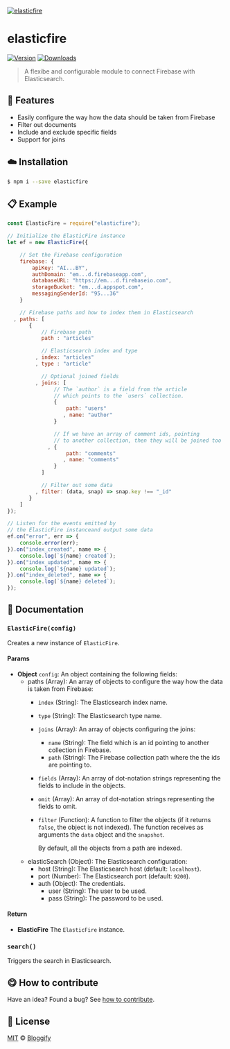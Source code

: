 
[![elasticfire](https://i.imgur.com/WnGtDhC.png)](#)

# elasticfire

 [![Version](https://img.shields.io/npm/v/elasticfire.svg)](https://www.npmjs.com/package/elasticfire) [![Downloads](https://img.shields.io/npm/dt/elasticfire.svg)](https://www.npmjs.com/package/elasticfire)

> A flexibe and configurable module to connect Firebase with Elasticsearch.

## :rocket: Features

 - Easily configure the way how the data should be taken from Firebase
 - Filter out documents
 - Include and exclude specific fields
 - Support for joins


## :cloud: Installation

```sh
$ npm i --save elasticfire
```


## :clipboard: Example



```js
const ElasticFire = require("elasticfire");

// Initialize the ElasticFire instance
let ef = new ElasticFire({

    // Set the Firebase configuration
    firebase: {
        apiKey: "AI...BY",
        authDomain: "em...d.firebaseapp.com",
        databaseURL: "https://em...d.firebaseio.com",
        storageBucket: "em...d.appspot.com",
        messagingSenderId: "95...36"
    }

    // Firebase paths and how to index them in Elasticsearch
  , paths: [
       {
           // Firebase path
           path : "articles"

           // Elasticsearch index and type
         , index: "articles"
         , type : "article"

           // Optional joined fields
         , joins: [
               // The `author` is a field from the article
               // which points to the `users` collection.
               {
                   path: "users"
                  , name: "author"
               }

               // If we have an array of comment ids, pointing
               // to another collection, then they will be joined too
             , {
                   path: "comments"
                  , name: "comments"
               }
           ]

           // Filter out some data
         , filter: (data, snap) => snap.key !== "_id"
       }
    ]
});

// Listen for the events emitted by
// the ElasticFire instanceand output some data
ef.on("error", err => {
    console.error(err);
}).on("index_created", name => {
    console.log(`${name} created`);
}).on("index_updated", name => {
    console.log(`${name} updated`);
}).on("index_deleted", name => {
    console.log(`${name} deleted`);
});
```

## :memo: Documentation


### `ElasticFire(config)`
Creates a new instance of `ElasticFire`.

#### Params
- **Object** `config`: An object containing the following fields:
   - paths (Array): An array of objects to configure the way how the
     data is taken from Firebase:
       - `index` (String): The Elasticsearch index name.
       - `type` (String): The Elasticsearch type name.
       - `joins` (Array): An array of objects configuring the joins:
           - `name` (String): The field which is an id pointing to
             another collection in Firebase.
           - `path` (String): The Firebase collection path where
             the the ids are pointing to.
       - `fields` (Array): An array of dot-notation strings
         representing the fields to include in the objects.
       - `omit` (Array): An array of dot-notation strings
         representing the fields to omit.
       - `filter` (Function): A function to filter the objects (if it
         returns `false`, the object is not indexed). The function
         receives as arguments the `data` object and the `snapshot`.

         By default, all the objects from a path are indexed.
   - elasticSearch (Object): The Elasticsearch configuration:
       - host (String): The Elasticsearch host (default: `localhost`).
       - port (Number): The Elasticsearch port (default: `9200`).
       - auth (Object): The credentials.
          - user (String): The user to be used.
          - pass (String): The password to be used.

#### Return
- **ElasticFire** The `ElasticFire` instance.

### `search()`
Triggers the search in Elasticsearch.



## :yum: How to contribute
Have an idea? Found a bug? See [how to contribute][contributing].


## :scroll: License

[MIT][license] © [Bloggify][website]

[license]: http://showalicense.com/?fullname=Bloggify%20%3Csupport%40bloggify.org%3E%20(https%3A%2F%2Fbloggify.org)&year=2013#license-mit
[website]: https://bloggify.org
[contributing]: /CONTRIBUTING.md
[docs]: /DOCUMENTATION.md
